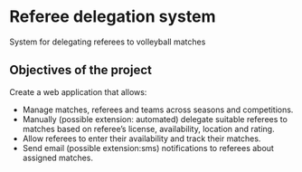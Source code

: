 # Referee delegation system
System for delegating referees to volleyball matches
## Objectives of the project
Create a web application that allows:
- Manage matches, referees and teams across seasons and competitions.
- Manually (possible extension: automated) delegate suitable referees to matches based on referee’s license, availability, location and rating. 
- Allow referees to enter their availability and track their matches.
- Send email (possible extension:sms) notifications to referees about assigned matches.
